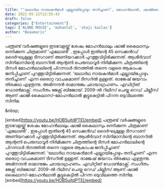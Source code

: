 ```yaml
---
title: "‘യഥാർഥ നായകൻമാർ എല്ലായിപ്പോഴും തനിച്ചാണ്’, മോഹൻലാൽ, ഷാജികൈലാസ് ചിത്രം എലോണിന്റെ ടീസർ"
date: 2022-05-21T12:55:43
draft: false
categories: ["Entertainment"]
tags: ['ALONE MOVIE', 'mohanlal', 'shaji kailas']
author: "Beaumaris"
---
```


പന്ത്രണ്ട് വര്‍ഷങ്ങളുടെ ഇടവേളയ്ക്ക് ശേഷം മോഹന്‍ലാലും ഷാജി കൈലാസും ഒന്നിക്കുന്ന ചിത്രമാണ് 'എലോൺ' . ഇപ്പോൾ ഇതിന്റെ 45 സെക്കൻഡ് ദൈർഘ്യമുള്ള ടീസറാണ് അണിയറക്കാർ പുറത്തുവിട്ടിരിക്കുന്നത്. ആശീർവാദ് സിനിമാസിന്റെ ബാനറിൽ ആന്റണി പെരുമ്പാവൂർ നിർമിക്കുന്ന ചിത്രത്തിന്റെ ടീസർ മോഹൻലാലിന്റെ പിറന്നാൾ ദിനത്തിൽ തന്നെ വളരെ ആകാംഷ ജനിപ്പിച്ചാണ് പുറത്തുവിട്ടിരിക്കുന്നത്. ‘യഥാർഥ നായകൻമാർ എല്ലായിപ്പോഴും തനിച്ചാണ്’ എന്ന ഒരൊറ്റ വാചകമാണ് ടീസറിൽ ഉള്ളത്. രാജേഷ് ജയറാം തിരക്കഥ എഴുതുന്നു. അഭിനന്ദൻ രാമാനുജം ഛായാഗ്രഹണം. എ‍ഡിറ്റിങ് ഡ‍ോൺമാക്സ്. സംഗീതം ജേക്സ് ബിജോയ്. 2009-ൽ റിലീസ് ചെയ്ത റെഡ് ചില്ലീസ് ആണ് ഷാജി കൈലാസ്–മോഹൻലാൽ കൂട്ടുകെട്ടിൽ പിറന്ന ഒടുവിലത്തെ സിനിമ.

&amp;nbsp;

[embed]https://youtu.be/HOB5ujtdPTE[/embed]
പന്ത്രണ്ട് വര്‍ഷങ്ങളുടെ ഇടവേളയ്ക്ക് ശേഷം മോഹന്‍ലാലും ഷാജി കൈലാസും ഒന്നിക്കുന്ന ചിത്രമാണ് 'എലോൺ' . ഇപ്പോൾ ഇതിന്റെ 45 സെക്കൻഡ് ദൈർഘ്യമുള്ള ടീസറാണ് അണിയറക്കാർ പുറത്തുവിട്ടിരിക്കുന്നത്. ആശീർവാദ് സിനിമാസിന്റെ ബാനറിൽ ആന്റണി പെരുമ്പാവൂർ നിർമിക്കുന്ന ചിത്രത്തിന്റെ ടീസർ മോഹൻലാലിന്റെ പിറന്നാൾ ദിനത്തിൽ തന്നെ വളരെ ആകാംഷ ജനിപ്പിച്ചാണ് പുറത്തുവിട്ടിരിക്കുന്നത്. ‘യഥാർഥ നായകൻമാർ എല്ലായിപ്പോഴും തനിച്ചാണ്’ എന്ന ഒരൊറ്റ വാചകമാണ് ടീസറിൽ ഉള്ളത്. രാജേഷ് ജയറാം തിരക്കഥ എഴുതുന്നു. അഭിനന്ദൻ രാമാനുജം ഛായാഗ്രഹണം. എ‍ഡിറ്റിങ് ഡ‍ോൺമാക്സ്. സംഗീതം ജേക്സ് ബിജോയ്. 2009-ൽ റിലീസ് ചെയ്ത റെഡ് ചില്ലീസ് ആണ് ഷാജി കൈലാസ്–മോഹൻലാൽ കൂട്ടുകെട്ടിൽ പിറന്ന ഒടുവിലത്തെ സിനിമ. &nbsp; [embed]https://youtu.be/HOB5ujtdPTE[/embed]
